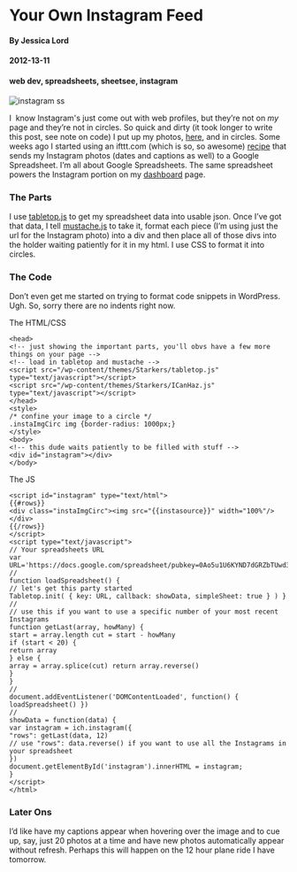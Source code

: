 # Your Own Instagram Feed
#### By Jessica Lord
#### 2012-13-11
#### web dev, spreadsheets, sheetsee, instagram


![instagram ss](http://jlord.s3.amazonaws.com/wp-content/uploads/insta_ss.png)

I  know Instagram's just come out with web profiles, but they&#8217;re not on *my* page and they&#8217;re not in circles. So quick and dirty (it took longer to write this post, see note on code) I put up my photos, [here][2], and in circles. Some weeks ago I started using an ifttt.com (which is so, so awesome) <a title="ifttt.com recipe" href="https://ifttt.com/recipes/65778" target="_blank">recipe</a> that sends my Instagram photos (dates and captions as well) to a Google Spreadsheet. I&#8217;m all about Google Spreadsheets. The same spreadsheet powers the Instagram portion on my <a title="Dashboard" href="http://jlord.us/dashboard" target="_blank">dashboard</a> page.

### The Parts

I use <a title="tabletop javascript" href="http://builtbybalance.com/Tabletop/" target="_blank">tabletop.js</a> to get my spreadsheet data into usable json. Once I&#8217;ve got that data, I tell <a title="mustache js" href="http://mustache.github.com" target="_blank">mustache.js</a> to take it, format each piece (I&#8217;m using just the url for the Instagram photo) into a div and then place all of those divs into the holder waiting patiently for it in my html. I use CSS to format it into circles.

### The Code

Don&#8217;t even get me started on trying to format code snippets in WordPress. Ugh. So, sorry there are no indents right now.

The HTML/CSS

<div class="wp-cc wp-cc-html">
  <pre><code data-language="html">&lt;head&gt;
&lt;!-- just showing the important parts, you&#039;ll obvs have a few more things on your page --&gt;
&lt;!-- load in tabletop and mustache --&gt;
&lt;script src="/wp-content/themes/Starkers/tabletop.js" type="text/javascript"&gt;&lt;/script&gt;
&lt;script src="/wp-content/themes/Starkers/ICanHaz.js" type="text/javascript"&gt;&lt;/script&gt;
&lt;/head&gt;
&lt;style&gt;
/* confine your image to a circle */
.instaImgCirc img {border-radius: 1000px;}
&lt;/style&gt;
&lt;body&gt;
&lt;!-- this dude waits patiently to be filled with stuff --&gt;
&lt;div id="instagram"&gt;&lt;/div&gt;
&lt;/body&gt;</code></pre>
</div>

The JS

<div class="wp-cc wp-cc-javascript">
  <pre><code data-language="javascript">&lt;script id="instagram" type="text/html"&gt;
{{#rows}}
&lt;div class="instaImgCirc"&gt;&lt;img src="{{instasource}}" width="100%"/&gt;&lt;/div&gt;
{{/rows}}
&lt;/script&gt;
&lt;script type="text/javascript"&gt;
// Your spreadsheets URL
var URL=&#039;https://docs.google.com/spreadsheet/pubkey=0Ao5u1U6KYND7dGRZbTUwd3JQZ1k3OE9KTVZqZUYwZHc&single=true&gid=0&output=html&#039;;
//
function loadSpreadsheet() {
// let&#039;s get this party started
Tabletop.init( { key: URL, callback: showData, simpleSheet: true } ) }
//
// use this if you want to use a specific number of your most recent Instagrams
function getLast(array, howMany) {
start = array.length cut = start - howMany
if (start &lt; 20) {
return array
} else {
array = array.splice(cut) return array.reverse()
}
}
//
document.addEventListener(&#039;DOMContentLoaded&#039;, function() {
loadSpreadsheet() })
//
showData = function(data) {
var instagram = ich.instagram({
"rows": getLast(data, 12)
// use "rows": data.reverse() if you want to use all the Instagrams in your spreadsheet
})
document.getElementById(&#039;instagram&#039;).innerHTML = instagram;
}
&lt;/script&gt;
&lt;/html&gt;</code></pre>
</div>

### Later Ons

I&#8217;d like have my captions appear when hovering over the image and to cue up, say, just 20 photos at a time and have new photos automatically appear without refresh. Perhaps this will happen on the 12 hour plane ride I have tomorrow.

&nbsp;

 [1]: http://localhost:8888/wp-content/uploads/insta_ss.png
 [2]: http://jlord.us/instagram "jlord instagram"